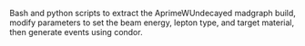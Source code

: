 Bash and python scripts to extract the AprimeWUndecayed madgraph build, modify parameters to set the beam energy, lepton type, and target material, then generate events using condor. 
